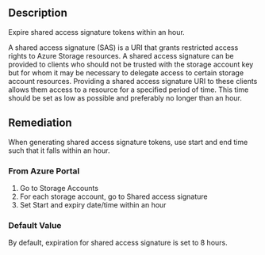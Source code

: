 ## Description

Expire shared access signature tokens within an hour.

A shared access signature (SAS) is a URI that grants restricted access rights to Azure Storage resources. A shared access signature can be provided to clients who should not be trusted with the storage account key but for whom it may be necessary to delegate access to certain storage account resources. Providing a shared access signature URI to these clients allows them access to a resource for a specified period of time. This time should be set as low as possible and preferably no longer than an hour.

## Remediation

When generating shared access signature tokens, use start and end time such that it falls within an hour.

### From Azure Portal

1. Go to Storage Accounts
2. For each storage account, go to Shared access signature
3. Set Start and expiry date/time within an hour

### Default Value

By default, expiration for shared access signature is set to 8 hours.
